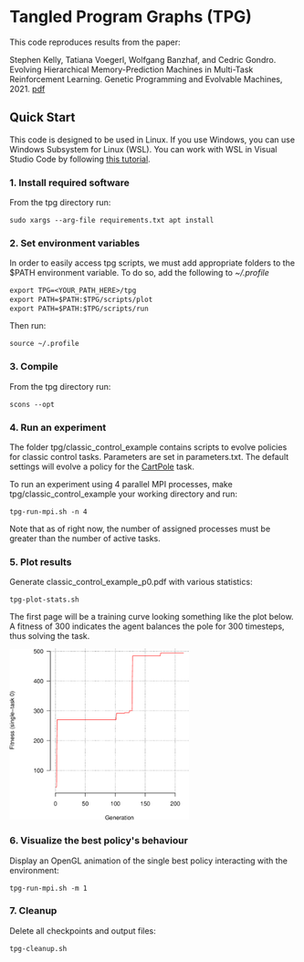 # Tangled Program Graphs (TPG)
This code reproduces results from the paper: 

Stephen Kelly, Tatiana Voegerl, Wolfgang Banzhaf, and Cedric Gondro. Evolving Hierarchical Memory-Prediction Machines in Multi-Task Reinforcement Learning. Genetic Programming and Evolvable Machines, 2021. [pdf](https://rdcu.be/czd3s)

## Quick Start
This code is designed to be used in Linux. If you use Windows, you can use Windows Subsystem for Linux (WSL). You can work with WSL in Visual Studio Code by following [this tutorial](https://code.visualstudio.com/docs/remote/wsl-tutorial).

### 1. Install required software
From the tpg directory run:
```
sudo xargs --arg-file requirements.txt apt install
```

### 2. Set environment variables
In order to easily access tpg scripts, we must add appropriate folders to the $PATH environment variable.
To do so, add the following to *~/.profile*
```
export TPG=<YOUR_PATH_HERE>/tpg
export PATH=$PATH:$TPG/scripts/plot
export PATH=$PATH:$TPG/scripts/run
```
Then run:
```
source ~/.profile
```

### 3. Compile
From the tpg directory run:
```
scons --opt
```

### 4. Run an experiment
The folder tpg/classic_control_example contains scripts to evolve policies for classic control tasks. Parameters are set in parameters.txt. The default settings will evolve a policy for the [CartPole](https://gymnasium.farama.org/environments/classic_control/cart_pole/) task.

To run an experiment using 4 parallel MPI processes, make tpg/classic_control_example your working directory and run:
```
tpg-run-mpi.sh -n 4
```

Note that as of right now, the number of assigned processes must be greater than the number of active tasks.

### 5. Plot results
Generate classic_control_example_p0.pdf with various statistics:
```
tpg-plot-stats.sh
```
The first page will be a training curve looking something like the plot below. A fitness of 300 indicates the agent balances the pole for 300 timesteps, thus solving the task.

<img src="./classic_control_example/images/cartpole-example.png" height="300" />

### 6. Visualize the best policy's behaviour
Display an OpenGL animation of the single best policy interacting with the environment:
```
tpg-run-mpi.sh -m 1
```
 
### 7. Cleanup
Delete all checkpoints and output files:
```
tpg-cleanup.sh
```
